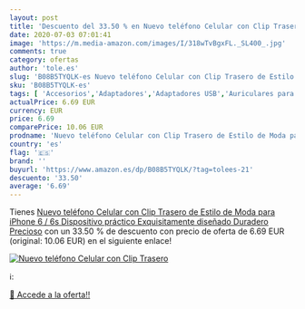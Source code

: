```yaml
---
layout: post
title: 'Descuento del 33.50 % en Nuevo teléfono Celular con Clip Trasero '
date: 2020-07-03 07:01:41
image: 'https://m.media-amazon.com/images/I/318wTvBgxFL._SL400_.jpg'
comments: true
category: ofertas
author: 'tole.es'
slug: 'B08B5TYQLK-es Nuevo teléfono Celular con Clip Trasero de Estilo de Moda...'
sku: 'B08B5TYQLK-es'
tags: [ 'Accesorios','Adaptadores','Adaptadores USB','Auriculares para equipo de audio','Auriculares y accesorios','Electrónica','Informática','iphone', ]
actualPrice: 6.69 EUR
currency: EUR
price: 6.69
comparePrice: 10.06 EUR
prodname: 'Nuevo teléfono Celular con Clip Trasero de Estilo de Moda para iPhone 6 / 6s Dispositivo práctico Exquisitamente diseñado Duradero Precioso'
country: 'es'
flag: '🇪🇸'
brand: ''
buyurl: 'https://www.amazon.es/dp/B08B5TYQLK/?tag=tolees-21'
descuento: '33.50'
average: '6.69'
---
```


Tienes [Nuevo teléfono Celular con Clip Trasero de Estilo de Moda para iPhone 6 / 6s Dispositivo práctico Exquisitamente diseñado Duradero Precioso](https://www.amazon.es/dp/B08B5TYQLK/?tag=tolees-21) con un 33.50 % de descuento con precio de oferta de 6.69 EUR (original: 10.06 EUR) en el siguiente enlace!

[![Nuevo teléfono Celular con Clip Trasero ](https://m.media-amazon.com/images/I/318wTvBgxFL._SL400_.jpg)](https://www.amazon.es/dp/B08B5TYQLK/?tag=tolees-21)

ℹ️:


[🛒 Accede a la oferta!!](https://www.amazon.es/dp/B08B5TYQLK/?tag=tolees-21)
